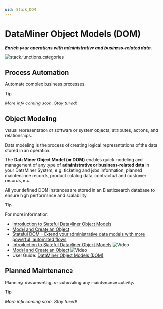 ```yaml
---
uid: Stack_DOM
---
```


# DataMiner Object Models (DOM)

***Enrich your operations with administrative and business-related data.***

![stack.functions.categories](~/dataminer-overview/images/stack_DOM.png)

## Process Automation

Automate complex business processes.

> [!TIP]
>
> *More info coming soon. Stay tuned!*

## Object Modeling

Visual representation of software or system objects, attributes, actions, and relationships.

Data modeling is the process of creating logical representations of the data stored in an operation.

The **DataMiner Object Model (or DOM)** enables quick modeling and management of any type of **administrative or business-related data** in your DataMiner System, e.g. ticketing and jobs information, planned maintenance records, product catalog data, contractual and customer records, etc.

All your defined DOM instances are stored in an Elasticsearch database to ensure high performance and scalability. 

> [!TIP]
> For more information:
>
> - [Introduction to Stateful DataMiner Object Models](https://community.dataminer.services/video/introduction-to-stateful-dataminer-object-models-1-3/)
> - [Model and Create an Object](https://community.dataminer.services/video/model-and-create-an-object-2-3//)
> - [Stateful DOM – Extend your administrative data models with more powerful, automated flows](https://community.dataminer.services/stateful-doms-extend-your-administrative-data-models-with-more-powerful-automated-flows/)
> - [Introduction to Stateful DataMiner Object Models](https://community.dataminer.services/video/introduction-to-stateful-dataminer-object-models-1-3/) ![Video](~/user-guide/images/video_Duo.png)
> - [Model and Create an Object](https://community.dataminer.services/video/model-and-create-an-object-2-3//) ![Video](~/user-guide/images/video_Duo.png)
> - User Guide: [DataMiner Object Models (DOM)](xref:DOM)

## Planned Maintenance

Planning, documenting, or scheduling any maintenance activity.

> [!TIP]
>
> *More info coming soon. Stay tuned!*
